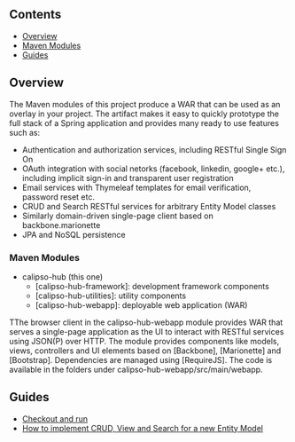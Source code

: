 
## Contents

- [Overview](#overview)
- [Maven Modules](#maven-modules)
- [Guides](#guides)

## Overview

The Maven modules of this project produce a WAR that can be used as an overlay in your project. The artifact makes it easy to quickly prototype the full stack of a Spring application and provides many ready to use features such as:

 - Authentication and authorization services, including RESTful Single Sign On
 - OAuth integration with social netorks (facebook, linkedin, google+ etc.), including implicit sign-in and transparent user registration
 - Email services with Thymeleaf templates for email verification, password reset etc.
 - CRUD and Search RESTful services for arbitrary Entity Model classes
 - Similarly domain-driven single-page client based on backbone.marionette
 - JPA and NoSQL persistence
 
 
### Maven Modules
- calipso-hub (this one)
    - [calipso-hub-framework]: development framework components
    - [calipso-hub-utilities]: utility components
    - [calipso-hub-webapp]: deployable web application (WAR)

TThe browser client in the calipso-hub-webapp module provides WAR that serves a single-page application as the UI to interact with RESTful services using JSON(P) over HTTP. The  module provides components like models, views, controllers and UI elements based on [Backbone], [Marionette] and [Bootstrap]. Dependencies are managed using [RequireJS]. The code is available in the folders under calipso-hub-webapp/src/main/webapp.
 

## Guides

- [Checkout and run](checkout_and_build.md)
- [How to implement CRUD, View and Search for a new Entity Model](scrud_howto.md)